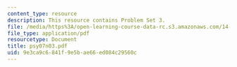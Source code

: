```yaml
---
content_type: resource
description: This resource contains Problem Set 3.
file: /media/https%3A/open-learning-course-data-rc.s3.amazonaws.com/14-32-econometrics-spring-2007/9e3ca9c6841f9e5bae66ed084c29560c_psy07n03.pdf
file_type: application/pdf
resourcetype: Document
title: psy07n03.pdf
uid: 9e3ca9c6-841f-9e5b-ae66-ed084c29560c
---
```

